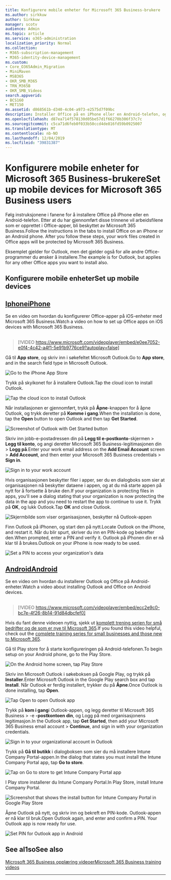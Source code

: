 ```yaml
---
title: Konfigurere mobile enheter for Microsoft 365 Business-brukere
ms.author: sirkkuw
author: Sirkkuw
manager: scotv
audience: Admin
ms.topic: article
ms.service: o365-administration
localization_priority: Normal
ms.collection:
- M365-subscription-management
- M365-identity-device-management
ms.custom:
- Core_O365Admin_Migration
- MiniMaven
- MSB365
- OKR_SMB_M365
- TRN_M365B
- OKR_SMB_Videos
search.appverid:
- BCS160
- MET150
ms.assetid: d868561b-d340-4c04-a973-e2575d7f09bc
description: Installer Office på en iPhone eller en Android-telefon, og dine arbeidsfiler i Office-programmer vil være beskyttet av Microsoft 365 Business.
ms.openlocfilehash: d87ea714f578130d05be57d1f66270b306f37c7c
ms.sourcegitcommit: c5ca71d6feb0f033b50ccd4de816fd59b0925007
ms.translationtype: MT
ms.contentlocale: nb-NO
ms.lasthandoff: 12/04/2019
ms.locfileid: "39831387"
---
```

# <a name="set-up-mobile-devices-for-microsoft-365-business-users"></a><span data-ttu-id="347b7-103">Konfigurere mobile enheter for Microsoft 365 Business-brukere</span><span class="sxs-lookup"><span data-stu-id="347b7-103">Set up mobile devices for Microsoft 365 Business users</span></span>

<span data-ttu-id="347b7-p101">Følg instruksjonene i fanene for å installere Office på iPhone eller en Android-telefon. Etter at du har gjennomført disse trinnene vil arbeidsfilene som er opprettet i Office-apper, bli beskyttet av Microsoft 365 Business.</span><span class="sxs-lookup"><span data-stu-id="347b7-p101">Follow the instructions in the tabs to install Office on an iPhone or an Android phone. After you follow these steps, your work files created in Office apps will be protected by Microsoft 365 Business.</span></span>

<span data-ttu-id="347b7-106">Eksemplet gjelder for Outlook, men det gjelder også for alle andre Office-programmer du ønsker å installere.</span><span class="sxs-lookup"><span data-stu-id="347b7-106">The example is for Outlook, but applies for any other Office apps you want to install also.</span></span>
  
## <a name="set-up-mobile-devices"></a><span data-ttu-id="347b7-107">Konfigurere mobile enheter</span><span class="sxs-lookup"><span data-stu-id="347b7-107">Set up mobile devices</span></span>

## <a name="iphonetabiphone"></a>[<span data-ttu-id="347b7-108">Iphone</span><span class="sxs-lookup"><span data-stu-id="347b7-108">iPhone</span></span>](#tab/iPhone)
  
<span data-ttu-id="347b7-109">Se en video om hvordan du konfigurerer Office-apper på iOS-enheter med Microsoft 365 Business.</span><span class="sxs-lookup"><span data-stu-id="347b7-109">Watch a video on how to set up Office apps on iOS devices with Microsoft 365 Business.</span></span><br><br>

> [!VIDEO https://www.microsoft.com/videoplayer/embed/e0ee7052-e0f4-4c42-a4f1-5e91b9776ce9?autoplay=false] 

<span data-ttu-id="347b7-110">Gå til **App store**, og skriv inn i søkefeltet Microsoft Outlook.</span><span class="sxs-lookup"><span data-stu-id="347b7-110">Go to **App store**, and in the search field type in Microsoft Outlook.</span></span>
  
![Go to the iPhone App Store](media/886913de-76e5-4883-8ed0-4eb3ec06188f.png)
  
<span data-ttu-id="347b7-112">Trykk på skyikonet for å installere Outlook.</span><span class="sxs-lookup"><span data-stu-id="347b7-112">Tap the cloud icon to install Outlook.</span></span>
  
![Tap the cloud icon to install Outlook](media/665e1620-948a-4ab8-b914-dca49530142c.png)
  
<span data-ttu-id="347b7-114">Når installasjonen er gjennomført, trykk på **Åpne**-knappen for å åpne Outlook, og trykk deretter på **Komme i gang**.</span><span class="sxs-lookup"><span data-stu-id="347b7-114">When the installation is done, tap the **Open** button to open Outlook and then tap **Get Started**.</span></span>
  
![Screenshot of Outlook with Get Started button](media/005bedec-ae50-4d75-b3bb-e7cef9e2561c.png)
  
<span data-ttu-id="347b7-116">Skriv inn jobb-e-postadressen din på **Legg til e-postkonto**-skjermen \> **Legg til konto**, og angi deretter Microsoft 365 Business-legitimasjonen din \> **Logg på**.</span><span class="sxs-lookup"><span data-stu-id="347b7-116">Enter your work email address on the **Add Email Account** screen \> **Add Account**, and then enter your Microsoft 365 Business credentials \> **Sign in**.</span></span>
  
![Sign in to your work account](media/3cef1fb5-7bec-4d3d-8542-872b731ce19f.png)
  
<span data-ttu-id="347b7-118">Hvis organisasjonen beskytter filer i apper, ser du en dialogboks som sier at organisasjonen nå beskytter dataene i appen, og at du må starte appen på nytt for å fortsette å bruke den.</span><span class="sxs-lookup"><span data-stu-id="347b7-118">If your organization is protecting files in apps, you'll see a dialog stating that your organization is now protecting the data in the app and you need to restart the app to continue to use it.</span></span> <span data-ttu-id="347b7-119">Trykk på **OK**, og lukk Outlook.</span><span class="sxs-lookup"><span data-stu-id="347b7-119">Tap **OK** and close Outlook.</span></span> 
  
![Skjermbilde som viser organisasjonen, beskytter nå Outlook-appen](media/fb4c1c84-b1e9-42e1-8070-c13dcf79fb09.png)
  
<span data-ttu-id="347b7-121">Finn Outlook på iPhonen, og start den på nytt.</span><span class="sxs-lookup"><span data-stu-id="347b7-121">Locate Outlook on the iPhone, and restart it.</span></span> <span data-ttu-id="347b7-122">Når du blir spurt, skriver du inn en PIN-kode og bekrefter den.</span><span class="sxs-lookup"><span data-stu-id="347b7-122">When prompted, enter a PIN and verify it.</span></span> <span data-ttu-id="347b7-123">Outlook på iPhonen din er nå klar til å brukes.</span><span class="sxs-lookup"><span data-stu-id="347b7-123">Outlook on your iPhone is now ready to be used.</span></span>
  
![Set a PIN to access your organization's data](media/64f2630b-3164-47a4-9dd6-ca0c29ed5fb3.png)
  
## <a name="androidtabandroid"></a>[<span data-ttu-id="347b7-125">Android</span><span class="sxs-lookup"><span data-stu-id="347b7-125">Android</span></span>](#tab/Android)
  
<span data-ttu-id="347b7-126">Se en video om hvordan du installerer Outlook og Office på Android-enheter.</span><span class="sxs-lookup"><span data-stu-id="347b7-126">Watch a video about installing Outlook and Office on Android devices.</span></span><br><br>

> [!VIDEO https://www.microsoft.com/videoplayer/embed/ecc2e9c0-bc7e-4f26-8b14-91d84dbcfef0] 

<span data-ttu-id="347b7-127">Hvis du fant denne videoen nyttig, sjekk ut [komplett trening serien for små bedrifter og de som er nye til Microsoft 365](https://support.office.com/article/6ab4bbcd-79cf-4000-a0bd-d42ce4d12816).</span><span class="sxs-lookup"><span data-stu-id="347b7-127">If you found this video helpful, check out the [complete training series for small businesses and those new to Microsoft 365](https://support.office.com/article/6ab4bbcd-79cf-4000-a0bd-d42ce4d12816).</span></span>

<span data-ttu-id="347b7-128">Gå til Play store for å starte konfigureringen på Android-telefonen.</span><span class="sxs-lookup"><span data-stu-id="347b7-128">To begin setup on your Android phone, go to the Play Store.</span></span>
  
![On the Android home screen, tap Play Store](media/93df88e7-c778-40e1-b35e-868ca6e97f6c.png)
  
<span data-ttu-id="347b7-130">Skriv inn Microsoft Outlook i søkeboksen på Google Play, og trykk på **Installer**.</span><span class="sxs-lookup"><span data-stu-id="347b7-130">Enter Microsoft Outlook in the Google Play search box and tap **Install**.</span></span> <span data-ttu-id="347b7-131">Når Outlook er ferdig installert, trykker du på **Åpne**.</span><span class="sxs-lookup"><span data-stu-id="347b7-131">Once Outlook is done installing, tap **Open**.</span></span>
  
![Tap Open to open Outlook app](media/8b4c5937-8875-4b5a-a5b6-b8c6c9cd6240.png)
  
<span data-ttu-id="347b7-133">Trykk på **kom i gang**i Outlook-appen, og legg deretter til Microsoft 365 Business \> -e **-postkontoen din**, og Logg på med organisasjonens legitimasjon.</span><span class="sxs-lookup"><span data-stu-id="347b7-133">In the Outlook app, tap **Get Started**, then add your Microsoft 365 Business email account \> **Continue**, and sign in with your organization credentials.</span></span>
  
![Sign in to your organizational account in Outlook](media/18f67c66-4bab-4b99-94bd-080839312e29.png)
  
<span data-ttu-id="347b7-135">Trykk på **Gå til butikk** i dialogboksen som sier du må installere Intune Company Portal-appen.</span><span class="sxs-lookup"><span data-stu-id="347b7-135">In the dialog that states you must install the Intune Company Portal app, tap **Go to store**.</span></span>
  
![Tap on Go to store to get Intune Company Portal app](media/a702d712-5622-45dd-a511-b1adaee63071.png)
  
<span data-ttu-id="347b7-137">I Play store installerer du Intune Company Portal.</span><span class="sxs-lookup"><span data-stu-id="347b7-137">In Play Store, install Intune Company Portal.</span></span>
  
![Screenshot that shows the install button for Intune Company Portal in Google Play Store](media/5e0408f2-3f37-44dd-80ed-13ca2ac6df0c.png)
  
<span data-ttu-id="347b7-p105">Åpne Outlook på nytt, og skriv inn og bekreft en PIN-kode. Outlook-appen er nå klar til bruk.</span><span class="sxs-lookup"><span data-stu-id="347b7-p105">Open Outlook again, and enter and confirm a PIN. Your Outlook app is now ready for use.</span></span>
  
![Set  PIN for Outlook app in Android](media/edb91afb-f1ed-451a-bc6b-8ccba664e055.png)

## <a name="see-also"></a><span data-ttu-id="347b7-142">See al1so</span><span class="sxs-lookup"><span data-stu-id="347b7-142">See also</span></span>

[<span data-ttu-id="347b7-143">Microsoft 365 Business opplæring videoer</span><span class="sxs-lookup"><span data-stu-id="347b7-143">Microsoft 365 Business training videos</span></span>](https://support.office.com/article/6ab4bbcd-79cf-4000-a0bd-d42ce4d12816)

---